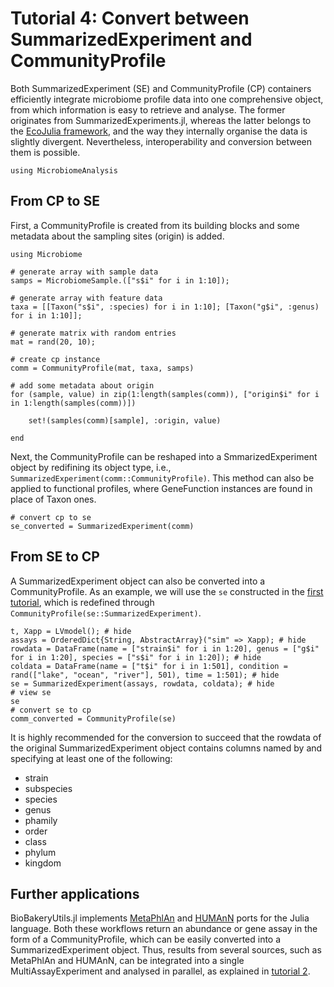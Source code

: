 # Tutorial 4: Convert between SummarizedExperiment and CommunityProfile

Both SummarizedExperiment (SE) and CommunityProfile (CP) containers efficiently integrate microbiome profile data into one comprehensive object, from which information is easy to retrieve and analyse. The former originates from SummarizedExperiments.jl, whereas the latter belongs to the [EcoJulia framework](https://ecojulia.org/), and the way they internally organise the data is slightly divergent. Nevertheless, interoperability and conversion between them is possible.

```@setup cp
using MicrobiomeAnalysis
```

## From CP to SE

First, a CommunityProfile is created from its building blocks and some metadata about the sampling sites (origin) is added.

```@example cp
using Microbiome

# generate array with sample data
samps = MicrobiomeSample.(["s$i" for i in 1:10]);

# generate array with feature data
taxa = [[Taxon("s$i", :species) for i in 1:10]; [Taxon("g$i", :genus) for i in 1:10]];

# generate matrix with random entries
mat = rand(20, 10);

# create cp instance
comm = CommunityProfile(mat, taxa, samps)

# add some metadata about origin
for (sample, value) in zip(1:length(samples(comm)), ["origin$i" for i in 1:length(samples(comm))])

    set!(samples(comm)[sample], :origin, value)

end
```

Next, the CommunityProfile can be reshaped into a SmmarizedExperiment object by redifining its object type, i.e., `SummarizedExperiment(comm::CommunityProfile)`. This method can also be applied to functional profiles, where GeneFunction instances are found in place of Taxon ones.

```@example cp
# convert cp to se
se_converted = SummarizedExperiment(comm)
```

## From SE to CP

A SummarizedExperiment object can also be converted into a CommunityProfile. As an example, we will use the `se` constructed in the [first tutorial](https://juliaturkudatascience.github.io/MicrobiomeAnalysis.jl/dev/example1/), which is redefined through `CommunityProfile(se::SummarizedExperiment)`.

```@example cp
t, Xapp = LVmodel(); # hide
assays = OrderedDict{String, AbstractArray}("sim" => Xapp); # hide
rowdata = DataFrame(name = ["strain$i" for i in 1:20], genus = ["g$i" for i in 1:20], species = ["s$i" for i in 1:20]); # hide
coldata = DataFrame(name = ["t$i" for i in 1:501], condition = rand(["lake", "ocean", "river"], 501), time = 1:501); # hide
se = SummarizedExperiment(assays, rowdata, coldata); # hide
# view se
se
# convert se to cp
comm_converted = CommunityProfile(se)
```

It is highly recommended for the conversion to succeed that the rowdata of the original SummarizedExperiment object contains columns named by and specifying at least one of the following:

* strain
* subspecies
* species
* genus
* phamily
* order
* class
* phylum
* kingdom

## Further applications

BioBakeryUtils.jl implements [MetaPhlAn](http://docs.ecojulia.org/BiobakeryUtils.jl/stable/metaphlan/) and [HUMAnN](http://docs.ecojulia.org/BiobakeryUtils.jl/stable/humann/) ports for the Julia language. Both these workflows return an abundance or gene assay in the form of a CommunityProfile, which can be easily converted into a SummarizedExperiment object. Thus, results from several sources, such as MetaPhlAn and HUMAnN, can be integrated into a single MultiAssayExperiment and analysed in parallel, as explained in [tutorial 2](https://juliaturkudatascience.github.io/MicrobiomeAnalysis.jl/dev/example2/).